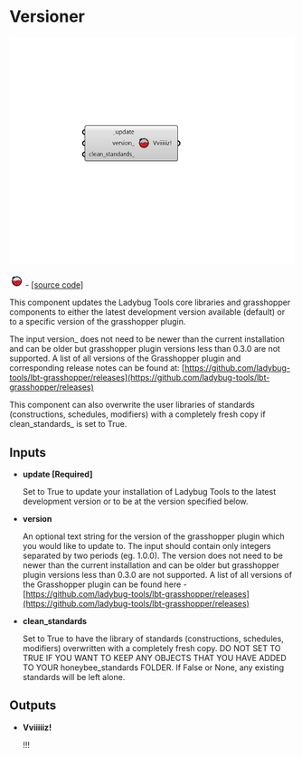 # Versioner

![](../../.gitbook/assets/Versioner.png)

![](../../.gitbook/assets/Versioner%20%281%29.png) - [\[source code\]](https://github.com/ladybug-tools/ladybug-grasshopper/blob/master/ladybug_grasshopper/src//LB%20Versioner.py)

This component updates the Ladybug Tools core libraries and grasshopper components to either the latest development version available \(default\) or to a specific version of the grasshopper plugin.

The input version\_ does not need to be newer than the current installation and can be older but grasshopper plugin versions less than 0.3.0 are not supported. A list of all versions of the Grasshopper plugin and corresponding release notes can be found at: [https://github.com/ladybug-tools/lbt-grasshopper/releases](https://github.com/ladybug-tools/lbt-grasshopper/releases)

This component can also overwrite the user libraries of standards \(constructions, schedules, modifiers\) with a completely fresh copy if clean_standards_ is set to True.

## Inputs

* **update \[Required\]**

  Set to True to update your installation of Ladybug Tools to the latest development version or to be at the version specified below. 

* **version**

  An optional text string for the version of the grasshopper plugin which you would like to update to. The input should contain only integers separated by two periods \(eg. 1.0.0\). The version does not need to be newer than the current installation and can be older but grasshopper plugin versions less than 0.3.0 are not supported. A list of all versions of the Grasshopper plugin can be found here - [https://github.com/ladybug-tools/lbt-grasshopper/releases](https://github.com/ladybug-tools/lbt-grasshopper/releases) 

* **clean\_standards**

  Set to True to have the library of standards \(constructions, schedules, modifiers\) overwritten with a completely fresh copy. DO NOT SET TO TRUE IF YOU WANT TO KEEP ANY OBJECTS THAT YOU HAVE ADDED TO YOUR honeybee\_standards FOLDER. If False or None, any existing standards will be left alone. 

## Outputs

* **Vviiiiiz!**

  !!! 

